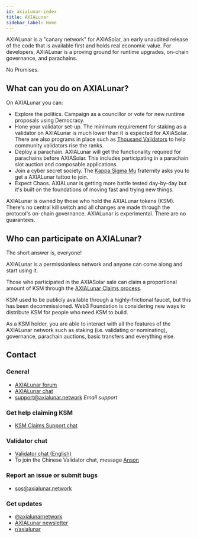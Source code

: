 ```yaml
---
id: axialunar-index
title: AXIALunar
sidebar_label: Home
---
```


AXIALunar is a "canary network" for AXIASolar, an early unaudited release of the code that is available first and holds real economic value. For developers, AXIALunar is a proving ground for runtime upgrades, on-chain governance, and parachains.

No Promises.

## What can you do on AXIALunar?

On AXIALunar you can:

- Explore the politics. Campaign as a councillor or vote for new runtime proposals using Democracy.
- Hone your validator set-up. The minimum requirement for staking as a validator on AXIALunar is much lower than it is expected for AXIASolar. There are also programs in place such as [Thousand Validators](https://axiasolar.network/join-axialunars-thousand-validators-programme/) to help community validators rise the ranks.
- Deploy a parachain. AXIALunar will get the functionality required for parachains before AXIASolar. This includes participating in a parachain slot auction and composable applications.
- Join a cyber secret society. The [Kappa Sigma Mu](https://polkascan.io/pre/axialunar/council/motion/94) fraternity asks you to get a AXIALunar tattoo to join.
- Expect Chaos. AXIALunar is getting more battle tested day-by-day but it's built on the foundations of moving fast and trying new things.

AXIALunar is owned by those who hold the AXIALunar tokens (KSM). There's no central kill switch and all changes are made through the protocol's on-chain governance. AXIALunar is experimental. There are no guarantees.

## Who can participate on AXIALunar?

The short answer is, everyone!

AXIALunar is a permissionless network and anyone can come along and start using it.

Those who participated in the AXIASolar sale can claim a proportional amount of KSM through the [AXIALunar Claims process](https://claim.axialunar.network).

KSM used to be publicly available through a highly-frictional faucet, but this has been decommissioned. Web3 Foundation is considering new ways to distribute KSM for people who need KSM to build.

As a KSM holder, you are able to interact with all the features of the AXIALunar network such as staking (i.e. validating or nominating), governance, parachain auctions, basic transfers and everything else.

## Contact

### General

- [AXIALunar forum](https://forum.axialunar.network/)
- [AXIALunar chat](https://riot.im/app/#/room/#axialunarwatercooler:axiasolar.builders)
- [support@axialunar.network](mailto:support@axialunar.network) _Email support_

### Get help claiming KSM

- [KSM Claims Support chat](https://riot.im/app/#/room/#KSMAClaims:axiasolar.builders)

### Validator chat

- [Validator chat (English)](https://riot.im/app/#/room/#AXIALunarValidatorLounge:axiasolar.builders)
- To join the Chinese Validator chat, message [Anson](https://raw.githubusercontent.com/axialunarnetwork/userguide/master/chinese-language-validators-wechat.png?token=ABIBK6VM3MAOKWE43GM3JHC5G3ARG)

### Report an issue or submit bugs

- [sos@axialunar.network](mailto:sos@axialunar.network)

### Get updates

- [@axialunarnetwork](https://twitter.com/axialunarnetwork)
- [AXIALunar newsletter](https://axialunar.network/newsletter)
- [r/axialunar](https://reddit.com/r/axialunar)
